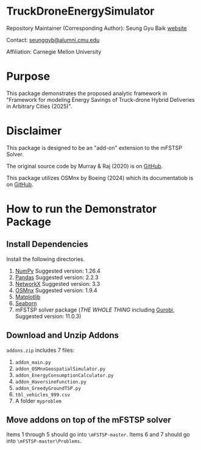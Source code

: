 # TruckDroneEnergySimulator

Repository Maintainer (Corresponding Author): Seung Gyu Baik [website](https://sgbaik.notion.site/BAIK-S-ONLINE-REPOSITORY-a47a903af9894120b91fdf0124b75c9f)

Contact: seunggyb@alumni.cmu.edu

Affiliation: Carnegie Mellon University

# Purpose

This package demonstrates the proposed analytic framework in
"Framework for modeling Energy Savings of Truck-drone Hybrid Deliveries in Arbitrary Cities (2025)".

# Disclaimer
This package is designed to be an "add-on" extension to the mFSTSP Solver.

The original source code by Murray & Raj (2020) is on [GitHub](https://github.com/optimatorlab/mFSTSP).

This package utilizes OSMnx by Boeing (2024) which its documentatiob is on [GitHub](https://github.com/gboeing/osmnx).

# How to run the Demonstrator Package
## Install Dependencies
Install the following directories.
  1. [NumPy](https://numpy.org/install/) Suggested version: 1.26.4
  2. [Pandas](https://pandas.pydata.org/docs/getting_started/install.html) Suggested version: 2.2.3
  3. [NetworkX](https://networkx.org/documentation/stable/install.html) Suggested version: 3.3
  4. [OSMnx](https://osmnx.readthedocs.io/en/stable/installation.html) Suggested version: 1.9.4
  5. [Matplotlib](https://matplotlib.org/stable/install/index.html)
  6. [Seaborn](https://seaborn.pydata.org/installing.html)
  7. mFSTSP solver package (*THE WHOLE THING* including [Gurobi](https://support.gurobi.com/hc/en-us/articles/360044290292-How-do-I-install-Gurobi-for-Python), Suggested version: 11.0.3)

## Download and Unzip Addons
`addons.zip` includes 7 files:
  1. `addon_main.py`
  2. `addon_OSMnxGeospatialSimulator.py`
  3. `addon_EnergyConsumptionCalculator.py`
  4. `addon_HaversineFunction.py`
  5. `addon_GreedyGroundTSP.py`
  6. `tbl_vehicles_999.csv`
  7. A folder `myproblem`

## Move addons on top of the mFSTSP solver
Items 1 through 5 should go into `\mFSTSP-master`.
Items 6 and 7 should go into `\mFSTSP-master\Problems`.

